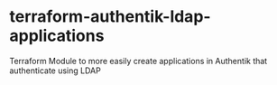 # terraform-authentik-ldap-applications
Terraform Module to more easily create applications in Authentik that authenticate using LDAP
